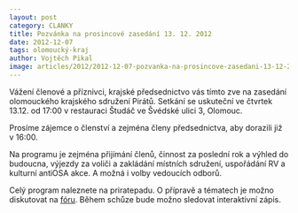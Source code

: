 ```yaml
---
layout: post
category: CLANKY
title: Pozvánka na prosincové zasedání 13. 12. 2012
date: 2012-12-07
tags: olomoucký-kraj
author: Vojtěch Pikal
image: articles/2012/2012-12-07-pozvanka-na-prosincove-zasedani-13-12-2012.jpg   #751x422 pixelu
---
```

Vážení členové a příznivci, krajské předsednictvo vás tímto zve na zasedání olomouckého krajského sdružení Pirátů. Setkání se uskuteční ve čtvrtek 13.12. od 17:00 v restauraci Študáč ve Švédské ulici 3, Olomouc.

Prosíme zájemce o členství a zejména členy předsednictva, aby dorazili již v 16:00.

Na programu je zejména přijímání členů, činnost za poslední rok a výhled do budoucna, výjezdy za voliči a zakládání místních sdružení, uspořádání RV a kulturní antiOSA akce. A možná i volby vedoucích odborů.

Celý program naleznete na priratepadu. O přípravě a tématech je možno diskutovat na [fóru](https://forum.pirati.cz/olomoucky-kraj-f80/zasedani-13-12-ve-studaci-t14475.html). Během schůze bude možno sledovat interaktivní zápis.
